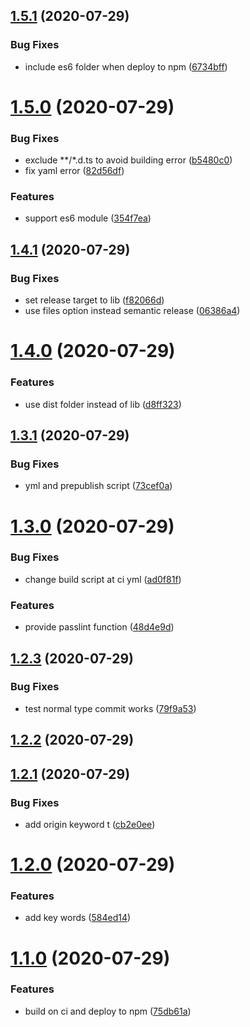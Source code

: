 ## [1.5.1](https://github.com/ShangWeiTsai/npmtest/compare/v1.5.0...v1.5.1) (2020-07-29)


### Bug Fixes

* include es6 folder when deploy to npm ([6734bff](https://github.com/ShangWeiTsai/npmtest/commit/6734bffbd7777095e1f4a97b298b8415d5b3a06b))

# [1.5.0](https://github.com/ShangWeiTsai/npmtest/compare/v1.4.1...v1.5.0) (2020-07-29)


### Bug Fixes

* exclude **/*.d.ts to avoid building error ([b5480c0](https://github.com/ShangWeiTsai/npmtest/commit/b5480c0ba24ebfd8ec95294bcb336b6a8ea6168f))
* fix yaml error ([82d56df](https://github.com/ShangWeiTsai/npmtest/commit/82d56dfb16b865586fae49486fd3f6707daf4eb1))


### Features

* support es6 module ([354f7ea](https://github.com/ShangWeiTsai/npmtest/commit/354f7eac142421cffa932193a96d5d7179d65750))

## [1.4.1](https://github.com/ShangWeiTsai/npmtest/compare/v1.4.0...v1.4.1) (2020-07-29)


### Bug Fixes

* set release target to lib ([f82066d](https://github.com/ShangWeiTsai/npmtest/commit/f82066dee0fe7c1266fa2f69c8bd7264f38c1877))
* use files option instead semantic release ([06386a4](https://github.com/ShangWeiTsai/npmtest/commit/06386a4c0a555740e71aa6c766494ce629d028e3))

# [1.4.0](https://github.com/ShangWeiTsai/npmtest/compare/v1.3.1...v1.4.0) (2020-07-29)


### Features

* use dist folder instead of lib ([d8ff323](https://github.com/ShangWeiTsai/npmtest/commit/d8ff3237e604c25742bbe6b8ea1edc566816ce0d))

## [1.3.1](https://github.com/ShangWeiTsai/npmtest/compare/v1.3.0...v1.3.1) (2020-07-29)


### Bug Fixes

* yml and prepublish script ([73cef0a](https://github.com/ShangWeiTsai/npmtest/commit/73cef0aeb894d0d7937c078619d867cd9585628f))

# [1.3.0](https://github.com/ShangWeiTsai/npmtest/compare/v1.2.3...v1.3.0) (2020-07-29)


### Bug Fixes

* change build script at ci yml ([ad0f81f](https://github.com/ShangWeiTsai/npmtest/commit/ad0f81fa7dbe13689836cf820bed494ab9ce6fbf))


### Features

* provide passlint function ([48d4e9d](https://github.com/ShangWeiTsai/npmtest/commit/48d4e9d7010847773d034478d288a792930d4a80))

## [1.2.3](https://github.com/ShangWeiTsai/npmtest/compare/v1.2.2...v1.2.3) (2020-07-29)


### Bug Fixes

* test normal type commit works ([79f9a53](https://github.com/ShangWeiTsai/npmtest/commit/79f9a53fba217b0fcd6f459476c9d889f6be579d))

## [1.2.2](https://github.com/ShangWeiTsai/npmtest/compare/v1.2.1...v1.2.2) (2020-07-29)

## [1.2.1](https://github.com/ShangWeiTsai/npmtest/compare/v1.2.0...v1.2.1) (2020-07-29)


### Bug Fixes

* add origin keyword t ([cb2e0ee](https://github.com/ShangWeiTsai/npmtest/commit/cb2e0eeb8252956c253951c03b0c60f062cda399))

# [1.2.0](https://github.com/ShangWeiTsai/npmtest/compare/v1.1.0...v1.2.0) (2020-07-29)


### Features

* add key words ([584ed14](https://github.com/ShangWeiTsai/npmtest/commit/584ed14814c7096ed0eceb7139a0ea60de66ff55))

# [1.1.0](https://github.com/ShangWeiTsai/npmtest/compare/v1.0.0...v1.1.0) (2020-07-29)


### Features

* build on ci and deploy to npm ([75db61a](https://github.com/ShangWeiTsai/npmtest/commit/75db61aab0be1dc962568a67566c9578c704f62e))

